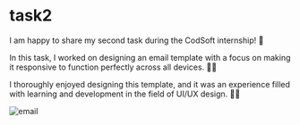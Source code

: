 # task2

I am happy to share my second task during the CodSoft internship! 🎉

In this task, I worked on designing an email template with a focus on making it responsive to function perfectly across all devices. 📧✨

I thoroughly enjoyed designing this template, and it was an experience filled with learning and development in the field of UI/UX design. 🚀🎨

![email](https://github.com/user-attachments/assets/d84e8a80-c9f9-49f8-a15a-29a07a90cf59)

